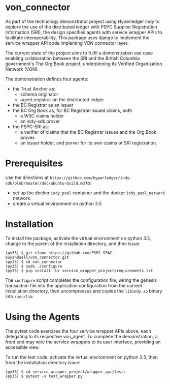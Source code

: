 # von_connector
As part of the technology demonstrator project using Hyperledger indy to explore the use of the distributed ledger with PSPC Supplier Registration Information (SRI), the design specifies agents with service wrapper APIs to facilitate interoperability. This package uses django to implement the service wrapper API code implenting VON connector layer.

The current state of the project aims to fulfil a demonstration use case enabling collaboration between the SRI and the British Columbia government's The Org Book project, underpinning its Verified Organization Network (VON).

The demonstration defines four agents:
  - the Trust Anchor as:
    - schema originator
    - agent registrar on the distributed ledger
  - the BC Registrar as an issuer
  - the BC Org Book as, for BC Registrar-issued claims, both
    - a W3C claims holder
    - an indy-sdk prover
  - the PSPC-SRI as:
    - a verifier of claims that the BC Registrar issues and the Org Book proves
    - an issuer holder, and porver for its own claims of SRI registration.

# Prerequisites
Use the directions at `https://github.com/hyperledger/indy-sdk/blob/master/doc/ubuntu-build.md` to:
  - set up the docker `indy_pool` container and the docker `indy_pool_network` network.
  - create a virtual environment on python 3.5

# Installation
To install the package, activate the virtual environment on python 3.5, change to the parent of the installation directory, and then issue:
```
(py35) $ git clone https://github.com/PSPC-SPAC-buyandsell/von_connector.git
(py35) $ cd von_connector
(py35) $ sudo ./configure
(py35) $ pip install -Ur service_wrapper_project/requirements.txt
```

The `configure` script completes the configuration file, wiring the genesis transaction file into the application configuration from the current installation directory, then uncompresses and copies the `libindy.so` binary into `/usr/lib`.

# Using the Agents
The pytest code exercises the four service wrapper APIs above, each delegating to its respective von_agent. To complete the demonstration, a front end may wire the service wrappers to its user interface, providing an accessible view.

To run the test code, activate the virtual environment on python 3.5, then from the installation directory issue:
```
(py35) $ cd service_wrapper_project/wrapper_api/tests
(py35) $ pytest -s test_wrapper.py
```

